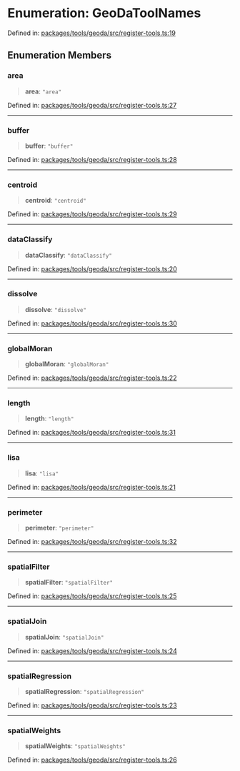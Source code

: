 # Enumeration: GeoDaToolNames

Defined in: [packages/tools/geoda/src/register-tools.ts:19](https://github.com/GeoDaCenter/openassistant/blob/bf312b357cb340f1f76fa8b62441fb39bcbce0ce/packages/tools/geoda/src/register-tools.ts#L19)

## Enumeration Members

### area

> **area**: `"area"`

Defined in: [packages/tools/geoda/src/register-tools.ts:27](https://github.com/GeoDaCenter/openassistant/blob/bf312b357cb340f1f76fa8b62441fb39bcbce0ce/packages/tools/geoda/src/register-tools.ts#L27)

***

### buffer

> **buffer**: `"buffer"`

Defined in: [packages/tools/geoda/src/register-tools.ts:28](https://github.com/GeoDaCenter/openassistant/blob/bf312b357cb340f1f76fa8b62441fb39bcbce0ce/packages/tools/geoda/src/register-tools.ts#L28)

***

### centroid

> **centroid**: `"centroid"`

Defined in: [packages/tools/geoda/src/register-tools.ts:29](https://github.com/GeoDaCenter/openassistant/blob/bf312b357cb340f1f76fa8b62441fb39bcbce0ce/packages/tools/geoda/src/register-tools.ts#L29)

***

### dataClassify

> **dataClassify**: `"dataClassify"`

Defined in: [packages/tools/geoda/src/register-tools.ts:20](https://github.com/GeoDaCenter/openassistant/blob/bf312b357cb340f1f76fa8b62441fb39bcbce0ce/packages/tools/geoda/src/register-tools.ts#L20)

***

### dissolve

> **dissolve**: `"dissolve"`

Defined in: [packages/tools/geoda/src/register-tools.ts:30](https://github.com/GeoDaCenter/openassistant/blob/bf312b357cb340f1f76fa8b62441fb39bcbce0ce/packages/tools/geoda/src/register-tools.ts#L30)

***

### globalMoran

> **globalMoran**: `"globalMoran"`

Defined in: [packages/tools/geoda/src/register-tools.ts:22](https://github.com/GeoDaCenter/openassistant/blob/bf312b357cb340f1f76fa8b62441fb39bcbce0ce/packages/tools/geoda/src/register-tools.ts#L22)

***

### length

> **length**: `"length"`

Defined in: [packages/tools/geoda/src/register-tools.ts:31](https://github.com/GeoDaCenter/openassistant/blob/bf312b357cb340f1f76fa8b62441fb39bcbce0ce/packages/tools/geoda/src/register-tools.ts#L31)

***

### lisa

> **lisa**: `"lisa"`

Defined in: [packages/tools/geoda/src/register-tools.ts:21](https://github.com/GeoDaCenter/openassistant/blob/bf312b357cb340f1f76fa8b62441fb39bcbce0ce/packages/tools/geoda/src/register-tools.ts#L21)

***

### perimeter

> **perimeter**: `"perimeter"`

Defined in: [packages/tools/geoda/src/register-tools.ts:32](https://github.com/GeoDaCenter/openassistant/blob/bf312b357cb340f1f76fa8b62441fb39bcbce0ce/packages/tools/geoda/src/register-tools.ts#L32)

***

### spatialFilter

> **spatialFilter**: `"spatialFilter"`

Defined in: [packages/tools/geoda/src/register-tools.ts:25](https://github.com/GeoDaCenter/openassistant/blob/bf312b357cb340f1f76fa8b62441fb39bcbce0ce/packages/tools/geoda/src/register-tools.ts#L25)

***

### spatialJoin

> **spatialJoin**: `"spatialJoin"`

Defined in: [packages/tools/geoda/src/register-tools.ts:24](https://github.com/GeoDaCenter/openassistant/blob/bf312b357cb340f1f76fa8b62441fb39bcbce0ce/packages/tools/geoda/src/register-tools.ts#L24)

***

### spatialRegression

> **spatialRegression**: `"spatialRegression"`

Defined in: [packages/tools/geoda/src/register-tools.ts:23](https://github.com/GeoDaCenter/openassistant/blob/bf312b357cb340f1f76fa8b62441fb39bcbce0ce/packages/tools/geoda/src/register-tools.ts#L23)

***

### spatialWeights

> **spatialWeights**: `"spatialWeights"`

Defined in: [packages/tools/geoda/src/register-tools.ts:26](https://github.com/GeoDaCenter/openassistant/blob/bf312b357cb340f1f76fa8b62441fb39bcbce0ce/packages/tools/geoda/src/register-tools.ts#L26)
